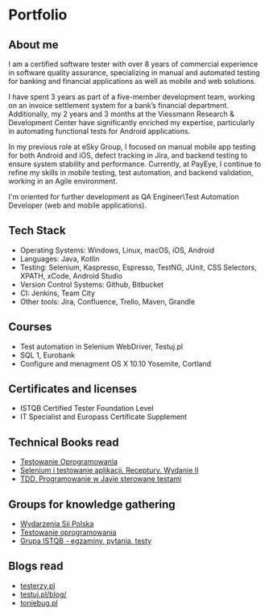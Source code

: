# Portfolio

## About me
I am a certified software tester with over 8 years of commercial experience in software quality assurance, specializing in manual and automated testing for banking and financial applications as well as mobile and web solutions.

I have spent 3 years as part of a five-member development team, working on an invoice settlement system for a bank’s financial department. Additionally, my 2 years and 3 months at the Viessmann Research & Development Center have significantly enriched my expertise, particularly in automating functional tests for Android applications.

In my previous role at eSky Group, I focused on manual mobile app testing for both Android and iOS, defect tracking in Jira, and backend testing to ensure system stability and performance. Currently, at PayEye, I continue to refine my skills in mobile testing, test automation, and backend validation, working in an Agile environment.

I'm oriented for further development as QA Engineer\Test Automation Developer (web and mobile applications).

## Tech Stack

* Operating Systems: Windows, Linux, macOS, iOS, Android
* Languages: Java, Kotlin
* Testing: Selenium, Kaspresso, Espresso, TestNG, JUnit, CSS Selectors, XPATH, xCode, Android Studio
* Version Control Systems: Github, Bitbucket
* CI: Jenkins, Team City
* Other tools: Jira, Confluence, Trello, Maven, Grandle

## Courses

* Test automation in Selenium WebDriver, Testuj.pl
* SQL 1, Eurobank
* Configure and menagment OS X 10.10 Yosemite, Cortland

## Certificates and licenses

* ISTQB Certified Tester Foundation Level
* IT Specialist and Europass Certificate Supplement

## Technical Books read
* [Testowanie Oprogramowania](https://pwicherski.gitbook.io)
* [Selenium i testowanie aplikacji. Receptury. Wydanie II](https://helion.pl/ksiazki/selenium-i-testowanie-aplikacji-receptury-wydanie-ii-unmesh-gundecha,seler2.htm#format/e)
* [TDD. Programowanie w Javie sterowane testami](https://helion.pl/ksiazki/tdd-programowanie-w-javie-sterowane-testami-viktor-farcic-alex-garcia,tddpro.htm#format/d)

## Groups for knowledge gathering
* [Wydarzenia Sii Polska](https://www.facebook.com/groups/SiiPoland.events/)
* [Testowanie oprogramowania](https://www.facebook.com/groups/TestowanieOprogramowania/)
* [Grupa ISTQB - egzaminy, pytania, testy](https://www.facebook.com/groups/194288250951242/)

## Blogs read

* [testerzy.pl](http://testerzy.pl)
* [testuj.pl/blog/](https://testuj.pl/blog/)
* [toniebug.pl](https://www.toniebug.pl)



